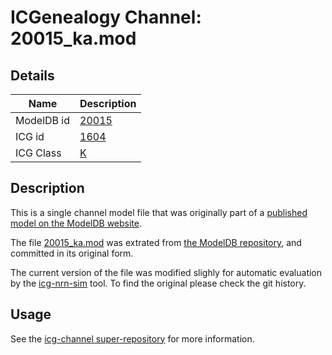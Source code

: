 # ICGenealogy Channel: 20015\_ka.mod

## Details

Name | Description
---- | -----------
ModelDB id | [20015](http://senselab.med.yale.edu/ModelDB/ShowModel.cshtml?model=20015)
ICG id | [1604](http://icg.neurotheory.ox.ac.uk/channels/1/1604)
ICG Class | [K](http://icg.neurotheory.ox.ac.uk/channels/1)

## Description

This is a single channel model file that was originally part of a [published model on the ModelDB website](http://senselab.med.yale.edu/ModelDB/ShowModel.cshtml?model=20015).


The file [20015\_ka.mod](20015_ka.mod) was extrated from [the ModelDB repository](http://senselab.med.yale.edu/ModelDB/ShowModel.cshtml?model=20015), and committed in its original form.

The current version of the file was modified slighly for automatic evaluation by the [icg-nrn-sim](https://github.com/icgenealogy/icg-nrn-sim) tool. To find the original please check the git history.


## Usage

See the [icg-channel super-repository](https://github.com/icgenealogy/icg-channels) for more information.